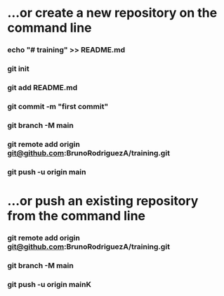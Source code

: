 # …or create a new repository on the command line
###  echo "# training" >> README.md
###  git init
### git add README.md
### git commit -m "first commit"
### git branch -M main
### git remote add origin git@github.com:BrunoRodriguezA/training.git
### git push -u origin main
# …or push an existing repository from the command line
### git remote add origin git@github.com:BrunoRodriguezA/training.git
### git branch -M main
### git push -u origin mainK